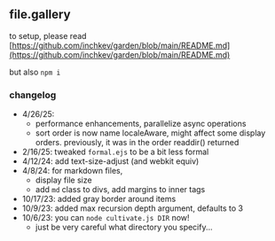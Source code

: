 ## file.gallery

to setup, please read [https://github.com/inchkev/garden/blob/main/README.md](https://github.com/inchkev/garden/blob/main/README.md)

but also `npm i`

### changelog

- 4/26/25:
  - performance enhancements, parallelize async operations
  - sort order is now name localeAware, might affect some display orders. previously, it was in the order readdir() returned
- 2/16/25: tweaked `formal.ejs` to be a bit less formal
- 4/12/24: add text-size-adjust (and webkit equiv)
- 4/8/24: for markdown files,
  - display file size
  - add `md` class to divs, add margins to inner tags
- 10/17/23: added gray border around items
- 10/9/23: added max recursion depth argument, defaults to 3
- 10/6/23: you can `node cultivate.js DIR` now!
  - just be very careful what directory you specify...
